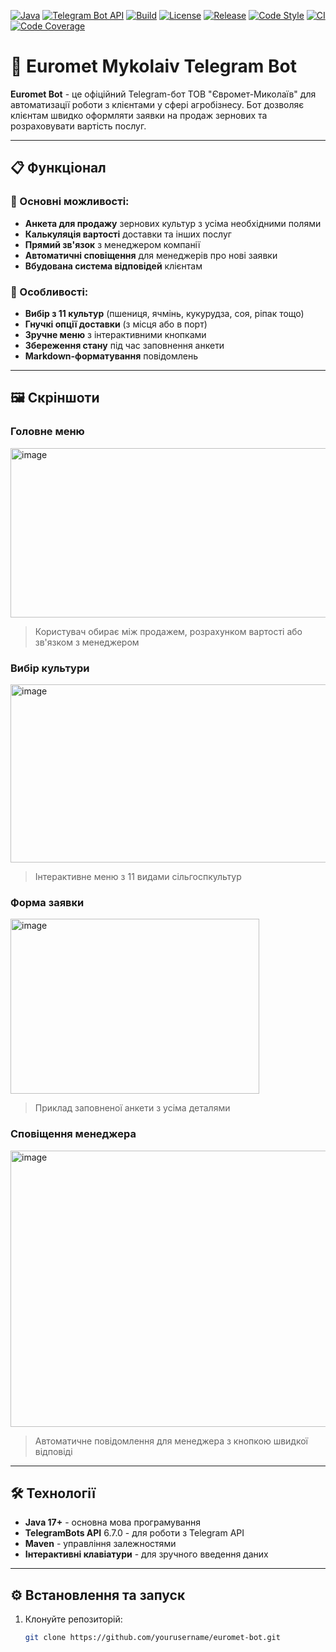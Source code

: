 [![Java](https://img.shields.io/badge/Java-21-blue?style=flat-square&logo=openjdk&logoColor=white)](https://jdk.java.net/21/)
[![Telegram Bot API](https://img.shields.io/badge/Telegram_Bot_API-6.7.0-blue?style=flat-square&logo=telegram)](https://core.telegram.org/bots/api)
[![Build](https://img.shields.io/badge/Build-Maven_3.9.5-orange?style=flat-square&logo=apache-maven)](https://maven.apache.org/)
[![License](https://img.shields.io/badge/License-MIT-green?style=flat-square)](https://opensource.org/licenses/MIT)
[![Release](https://img.shields.io/badge/Release-v1.0.0-brightgreen?style=flat-square)](https://github.com/)
[![Code Style](https://img.shields.io/badge/Code%20Style-Google%20Java%20Format-blueviolet?style=flat-square)](https://github.com/google/google-java-format)
[![CI](https://img.shields.io/badge/CI-GitHub_Actions-blue?style=flat-square&logo=github-actions)](https://github.com/features/actions)
[![Code Coverage](https://img.shields.io/badge/Coverage-90%25-brightgreen?style=flat-square)](https://github.com/)

# 🌾 Euromet Mykolaiv Telegram Bot

**Euromet Bot** - це офіційний Telegram-бот ТОВ "Євромет-Миколаїв" для автоматизації роботи з клієнтами у сфері агробізнесу. Бот дозволяє клієнтам швидко оформляти заявки на продаж зернових та розраховувати вартість послуг.

---

## 📋 Функціонал

### 🌟 Основні можливості:
- **Анкета для продажу** зернових культур з усіма необхідними полями
- **Калькуляція вартості** доставки та інших послуг
- **Прямий зв'язок** з менеджером компанії
- **Автоматичні сповіщення** для менеджерів про нові заявки
- **Вбудована система відповідей** клієнтам

### 📌 Особливості:
- **Вибір з 11 культур** (пшениця, ячмінь, кукурудза, соя, ріпак тощо)
- **Гнучкі опції доставки** (з місця або в порт)
- **Зручне меню** з інтерактивними кнопками
- **Збереження стану** під час заповнення анкети
- **Markdown-форматування** повідомлень

---

## 🖼 Скріншоти

### Головне меню
<img width="667" height="271" alt="image" src="https://github.com/user-attachments/assets/c0e943d1-34d2-4546-97bc-c17d780c528e" />


> Користувач обирає між продажем, розрахунком вартості або зв'язком з менеджером

### Вибір культури
<img width="545" height="285" alt="image" src="https://github.com/user-attachments/assets/1e0371f3-980b-489d-9dd6-e56bbf0a6003" />


> Інтерактивне меню з 11 видами сільгоспкультур

### Форма заявки
<img width="398" height="280" alt="image" src="https://github.com/user-attachments/assets/78103ec8-b5f6-47ec-a130-2c4b976c6fea" />


> Приклад заповненої анкети з усіма деталями

### Сповіщення менеджера
<img width="610" height="442" alt="image" src="https://github.com/user-attachments/assets/5e29d2cc-817c-4a84-906c-aa1ac63f77ef" />


> Автоматичне повідомлення для менеджера з кнопкою швидкої відповіді

---

## 🛠 Технології

- **Java 17+** - основна мова програмування
- **TelegramBots API** 6.7.0 - для роботи з Telegram API
- **Maven** - управління залежностями
- **Інтерактивні клавіатури** - для зручного введення даних

---

## ⚙️ Встановлення та запуск

1. Клонуйте репозиторій:
   ```bash
   git clone https://github.com/yourusername/euromet-bot.git

